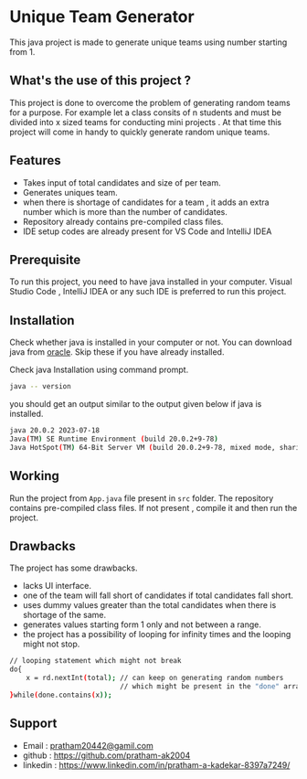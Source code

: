 
# Unique Team Generator

This java project is made to generate unique teams using number starting from 1.

## What's the use of this project ?

This project is done to overcome the problem of generating random teams for a purpose. For example let a class consits of n students and must be divided into x sized teams for conducting mini projects . At that time this project will come in handy to quickly generate random unique teams.

## Features

- Takes input of total candidates and size of per team.
- Generates uniques team.
- when there is shortage of candidates for a team , it adds an extra number which is more than the number of candidates.
- Repository already contains pre-compiled class files.
- IDE setup codes are already present for VS Code and IntelliJ IDEA


## Prerequisite

To run this project, you need to have java installed in your computer. Visual Studio Code , IntelliJ IDEA or any such IDE is preferred to run this project.



## Installation

Check whether java is installed in your computer or not. You can download java from [oracle](https://www.oracle.com/in/java/technologies/downloads/). Skip these if you have already installed.

Check java Installation using command prompt.

```bash
java -- version
```
you should get an output similar to the output given below if java is installed.
```bash
java 20.0.2 2023-07-18
Java(TM) SE Runtime Environment (build 20.0.2+9-78)
Java HotSpot(TM) 64-Bit Server VM (build 20.0.2+9-78, mixed mode, sharing)
```



## Working

Run the project from `App.java` file present in `src` folder. The repository contains pre-compiled class files. If not present , compile it and then run the project.



## Drawbacks

The project has some drawbacks.

- lacks UI interface.
- one of the team will fall short of candidates if total candidates fall short.
- uses dummy values greater than the total candidates when there is shortage of the same.
- generates values starting form 1 only and not between a range.
- the project has a possibility of looping for infinity times and the looping might not stop. 
```bash
// looping statement which might not break
do{
    x = rd.nextInt(total); // can keep on generating random numbers 
                           // which might be present in the "done" array
}while(done.contains(x));
```
## Support

- Email : pratham20442@gamil.com 
- github : https://github.com/pratham-ak2004
- linkedin : https://www.linkedin.com/in/pratham-a-kadekar-8397a7249/
